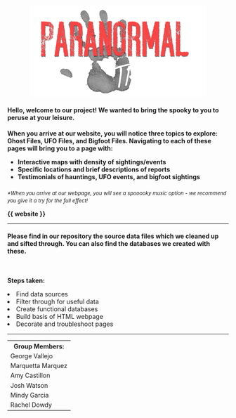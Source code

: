 
<!-- <h1 text-aligh:center;><b>Track the Paranormal!</b></h1> -->
<center><img src="readme_hand.png"></center>
<h4 text-aligh:center;>

<strong>Hello, welcome to our project!  We wanted to bring the spooky to you to peruse at your leisure.</strong></h4>

<h4>When you arrive at our website, you will notice three topics to explore: Ghost Files, UFO Files, and Bigfoot Files. Navigating to each of these pages will bring you to a page with: 
<br>

- Interactive maps with density of sightings/events
- Specific locations and brief descriptions of reports
- Testimonials of hauntings, UFO events, and bigfoot sightings</h4>

<i><small>*When you arrive at our webpage, you will see a spooooky music option - we recommend you give it a try for the full effect!</i></small>

<strong>{{ website }}</strong>

<hr>

<h4>Please find in our repository the source data files which we cleaned up and sifted through.  You can also find the databases we created with these.</h4>

<br>

<b>Steps taken:</b>
<li>Find data sources</li>
<li>Filter through for useful data</li>
<li>Create functional databases</li>
<li>Build basis of HTML webpage</li>
<li>Decorate and troubleshoot pages</li>

<hr>
<table>
    <tr>
        <th>Group Members:</th>
    </tr>
    <tr>
        <td>George Vallejo</td>
    </tr>
    <tr>
        <td>Marquetta Marquez</td>
    </tr>
    <tr>
        <td>Amy Castillon</td>
    </tr>
    <tr>
        <td>Josh Watson</td>
    </tr>
    <tr>
        <td>Mindy Garcia</td>
    </tr>
    <tr>
        <td>Rachel Dowdy</td>
    </tr>
</table>